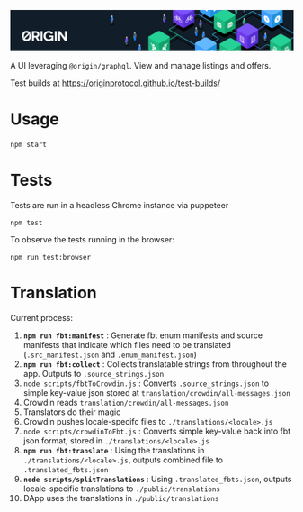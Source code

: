 ![Origin Protocol](data/origin-header.png)

A UI leveraging `@origin/graphql`. View and manage listings and offers.

Test builds at https://originprotocol.github.io/test-builds/

# Usage

    npm start

# Tests

Tests are run in a headless Chrome instance via puppeteer

    npm test

To observe the tests running in the browser:

    npm run test:browser

# Translation

Current process:

1. **`npm run fbt:manifest`** : Generate fbt enum manifests and source manifests that indicate which files need to be translated (`.src_manifest.json` and `.enum_manifest.json`)
1. **`npm run fbt:collect`** : Collects translatable strings from throughout the app. Outputs to `.source_strings.json`
1. `node scripts/fbtToCrowdin.js` : Converts `.source_strings.json` to simple key-value json stored at `translation/crowdin/all-messages.json`
1. Crowdin reads `translation/crowdin/all-messages.json`
1. Translators do their magic
1. Crowdin pushes locale-specifc files to `./translations/<locale>.js`
1. `node scripts/crowdinToFbt.js` : Converts simple key-value back into fbt json format, stored in `./translations/<locale>.js`
1. **`npm run fbt:translate`** : Using the translations in `./translations/<locale>.js`, outputs combined file to `.translated_fbts.json`
1. **`node scripts/splitTranslations`** : Using `.translated_fbts.json`, outputs locale-specific translations to `./public/translations`
1. DApp uses the translations in `./public/translations`

